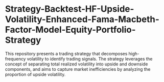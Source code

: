 # Strategy-Backtest-HF-Upside-Volatility-Enhanced-Fama-Macbeth-Factor-Model-Equity-Portfolio-Strategy
This repository presents a trading strategy that decomposes high-frequency volatility to identify trading signals. The strategy leverages the concept of separating total realized volatility into upside and downside components, and aims to capture market inefficiencies by analyzing the proportion of upside volatility.
